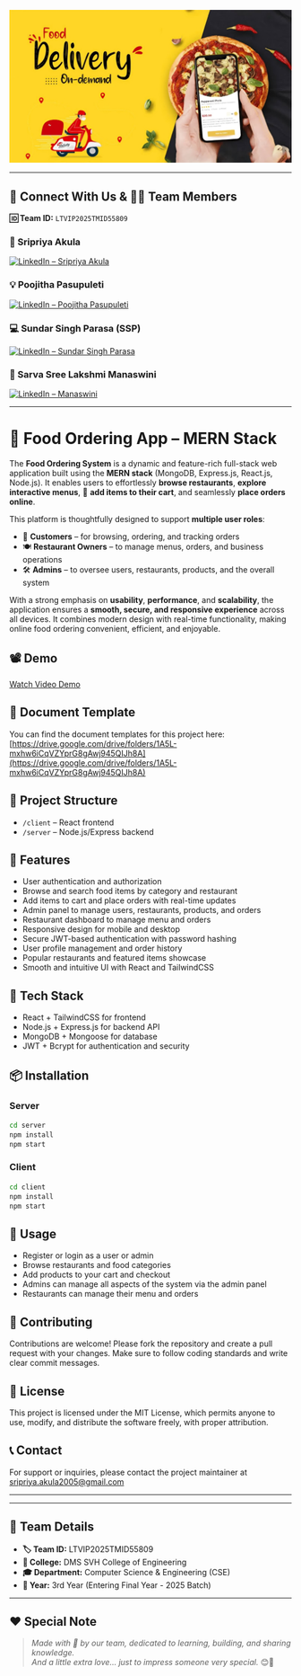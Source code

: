 <p align="center">
  <img src="./Images/1000016636 (1).png" alt="Project Banner" />
</p>

---

## 🔗 Connect With Us & 👨‍💻 Team Members

**🆔 Team ID:** `LTVIP2025TMID55809`

### 👑 Sripriya Akula  
[![LinkedIn – Sripriya Akula](https://img.shields.io/badge/LinkedIn-Sripriya%20Akula-0A66C2?style=for-the-badge&logo=linkedin&logoColor=white)](https://www.linkedin.com/in/sripriya-akula-30065b319)

### 💡 Poojitha Pasupuleti  
[![LinkedIn – Poojitha Pasupuleti](https://img.shields.io/badge/LinkedIn-Poojitha%20Pasupuleti-0A66C2?style=for-the-badge&logo=linkedin&logoColor=white)](https://www.linkedin.com/in/poojitha-pasupuleti-01458a302)

### 💻 Sundar Singh Parasa (SSP)  
[![LinkedIn – Sundar Singh Parasa](https://img.shields.io/badge/LinkedIn-Parasa%20Sundar%20Singh-0A66C2?style=for-the-badge&logo=linkedin&logoColor=white)](https://www.linkedin.com/in/sundar-singh-parasa-3856b8364)

### 🎨 Sarva Sree Lakshmi Manaswini  
[![LinkedIn – Manaswini](https://img.shields.io/badge/LinkedIn-Manaswini-0A66C2?style=for-the-badge&logo=linkedin&logoColor=white)](https://linkedin.com/in/your-manaswini-link)

---




# 🍔 Food Ordering App – MERN Stack

The **Food Ordering System** is a dynamic and feature-rich full-stack web application built using the **MERN stack** (MongoDB, Express.js, React.js, Node.js). It enables users to effortlessly **browse restaurants**, **explore interactive menus**, 🛒 **add items to their cart**, and seamlessly **place orders online**.

This platform is thoughtfully designed to support **multiple user roles**:
- 👤 **Customers** – for browsing, ordering, and tracking orders  
- 🍽️ **Restaurant Owners** – to manage menus, orders, and business operations  
- 🛠️ **Admins** – to oversee users, restaurants, products, and the overall system

With a strong emphasis on **usability**, **performance**, and **scalability**, the application ensures a **smooth, secure, and responsive experience** across all devices. It combines modern design with real-time functionality, making online food ordering convenient, efficient, and enjoyable.



## 📽 Demo

[Watch Video Demo](https://youtu.be/ntOTdudM9wE) 
## 📄 Document Template

You can find the document templates for this project here:  
[https://drive.google.com/drive/folders/1A5L-mxhw6iCqVZYprG8gAwj945QIJh8A](https://drive.google.com/drive/folders/1A5L-mxhw6iCqVZYprG8gAwj945QIJh8A)

## 📁 Project Structure

- `/client` – React frontend
- `/server` – Node.js/Express backend

## 🚀 Features

- User authentication and authorization
- Browse and search food items by category and restaurant
- Add items to cart and place orders with real-time updates
- Admin panel to manage users, restaurants, products, and orders
- Restaurant dashboard to manage menu and orders
- Responsive design for mobile and desktop
- Secure JWT-based authentication with password hashing
- User profile management and order history
- Popular restaurants and featured items showcase
- Smooth and intuitive UI with React and TailwindCSS

## 🧪 Tech Stack

- React + TailwindCSS for frontend
- Node.js + Express.js for backend API
- MongoDB + Mongoose for database
- JWT + Bcrypt for authentication and security

## 📦 Installation

### Server

```bash
cd server
npm install
npm start
```

### Client

```bash
cd client
npm install
npm start
```

## 📖 Usage

- Register or login as a user or admin
- Browse restaurants and food categories
- Add products to your cart and checkout
- Admins can manage all aspects of the system via the admin panel
- Restaurants can manage their menu and orders

## 🤝 Contributing

Contributions are welcome! Please fork the repository and create a pull request with your changes. Make sure to follow coding standards and write clear commit messages.

## 📄 License

This project is licensed under the MIT License, which permits anyone to use, modify, and distribute the software freely, with proper attribution.

## 📞 Contact

For support or inquiries, please contact the project maintainer at sripriya.akula2005@gmail.com


---
---

## 👥 Team Details

- **🏷️ Team ID:** LTVIP2025TMID55809  
- **🏫 College:** DMS SVH College of Engineering  
- **🎓 Department:** Computer Science & Engineering (CSE)  
- **📅 Year:** 3rd Year (Entering Final Year - 2025 Batch)

---

## ❤️ Special Note

> _Made with 💖 by our team, dedicated to learning, building, and sharing knowledge._  
> _And a little extra love... just to impress someone very special._ 😊💫

